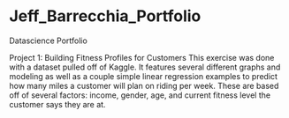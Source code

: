# Jeff_Barrecchia_Portfolio
Datascience Portfolio

Project 1: Building Fitness Profiles for Customers
This exercise was done with a dataset pulled off of Kaggle. It features several different graphs and modeling
as well as a couple simple linear regression examples to predict how many miles a customer will plan on riding
per week. These are based off of several factors: income, gender, age, and current fitness level the customer
says they are at.
